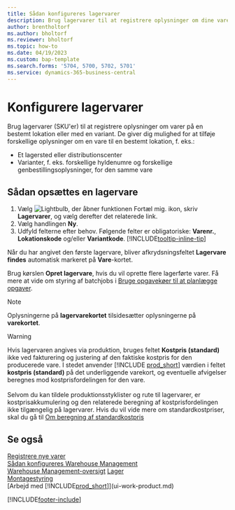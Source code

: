 ```yaml
---
title: Sådan konfigureres lagervarer
description: Brug lagervarer til at registrere oplysninger om dine varer på en bestemt lokation eller med en bestemt variant.
author: brentholtorf
ms.author: bholtorf
ms.reviewer: bholtorf
ms.topic: how-to
ms.date: 04/19/2023
ms.custom: bap-template
ms.search.forms: '5704, 5700, 5702, 5701'
ms.service: dynamics-365-business-central
---
```


# <a name="set-up-stockkeeping-units"></a>Konfigurere lagervarer

Brug lagervarer (SKU'er) til at registrere oplysninger om varer på en bestemt lokation eller med en variant. De giver dig mulighed for at tilføje forskellige oplysninger om en vare til en bestemt lokation, f. eks.:

* Et lagersted eller distributionscenter
* Varianter, f. eks. forskellige hyldenumre og forskellige genbestillingsoplysninger, for den samme vare  

## <a name="to-set-up-a-stockkeeping-unit"></a>Sådan opsættes en lagervare

1. Vælg ![Lightbulb, der åbner funktionen Fortæl mig.](media/ui-search/search_small.png "Fortæl mig, hvad du vil foretage dig") ikon, skriv **Lagervarer**, og vælg derefter det relaterede link.  
2. Vælg handlingen **Ny**.  
3. Udfyld felterne efter behov. Følgende felter er obligatoriske: **Varenr.**, **Lokationskode** og/eller **Variantkode**. [!INCLUDE[tooltip-inline-tip](includes/tooltip-inline-tip_md.md)]  

Når du har angivet den første lagervare, bliver afkrydsningsfeltet **Lagervare findes** automatisk markeret på **Vare**-kortet.  

Brug kørslen **Opret lagervare**, hvis du vil oprette flere lagerførte varer. Få mere at vide om styring af batchjobs i [Bruge opgavekøer til at planlægge opgaver](admin-job-queues-schedule-tasks.md).  

> [!NOTE]  
> Oplysningerne på **lagervarekortet** tilsidesætter oplysningerne på **varekortet**.

> [!Warning]
> Hvis lagervaren angives via produktion, bruges feltet **Kostpris (standard)** ikke ved fakturering og justering af den faktiske kostpris for den producerede vare. I stedet anvender [!INCLUDE [prod_short](includes/prod_short.md)] værdien i feltet **kostpris (standard)** på det underliggende varekort, og eventuelle afvigelser beregnes mod kostprisfordelingen for den vare.<br><br>
> Selvom du kan tildele produktionsstyklister og rute til lagervarer, er kostprisakkumulering og den relaterede beregning af kostprisfordelingen ikke tilgængelig på lagervarer. Hvis du vil vide mere om standardkostpriser, skal du gå til [Om beregning af standardkostpris](finance-about-calculating-standard-cost.md)

## <a name="see-also"></a>Se også

[Registrere nye varer](inventory-how-register-new-items.md)  
[Sådan konfigureres Warehouse Management](warehouse-setup-warehouse.md)  
[Warehouse Management-oversigt](design-details-warehouse-management.md)
[Lager](inventory-manage-inventory.md)  
[Montagestyring](assembly-assemble-items.md)    
[Arbejd med [!INCLUDE[prod_short](includes/prod_short.md)]](ui-work-product.md)  

[!INCLUDE[footer-include](includes/footer-banner.md)]
